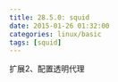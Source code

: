 ```yaml
---
title: 28.5.0: squid
date: 2015-01-26 01:32:00
categories: linux/basic
tags: [squid]
---
```


扩展2、配置透明代理
